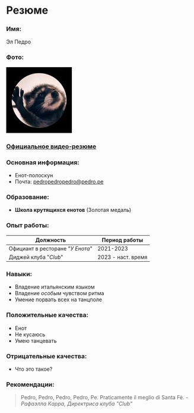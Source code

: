 Резюме
======
### Имя: 
Эл Педро

### Фото:
![Pedro](pedro.jpeg)

### [Официальное видео-резюме](https://www.youtube.com/shorts/jw3jjN8kCyo)

### Основная информация:
- Енот-полоскун
- Почта: pedropedropedro@pedro.pe

### Образование:
- **Школа крутящихся енотов** (Золотая медаль)

### Опыт работы:
|Должность|Период работы|
|---------|-------------|
|Официант в ресторане "*У Енота*"|2021-2023|
|Диджей клуба "*Club*"|2023 - наст. время|

### Навыки:
- Владение итальянским языком
- Владение *особым* чувством ритма
- Умение порвать всех на танцполе

### Положительные качества:
- Енот
- Не кусаюсь
- Умею танцевать

### Отрицательные качества:
- Что это такое?

### Рекомендации:
> Pedro, Pedro, Pedro, Pedro, Pe. Praticamente il meglio di Santa Fè. - *Рафаэлла Карра, Директриса клуба "Club"*
